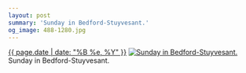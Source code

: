 ```yaml
---
layout: post
summary: 'Sunday in Bedford-Stuyvesant.'
og_image: 488-1280.jpg
---
```


<p>
  <time><a href="/488">{{ page.date | date: "%B %e, %Y" }}</a></time>
  <a href="/488"><img src="{{ site.assets_url }}/488-640.jpg" srcset="{{ site.assets_url }}/488-1280.jpg 1280w, {{ site.assets_url }}/488-960.jpg 960w, {{ site.assets_url }}/488-640.jpg 640w, {{ site.assets_url }}/488-320.jpg 320w" sizes="(min-width: 700px) 50vw, calc(100vw - 2rem)" alt="Sunday in Bedford-Stuyvesant." /></a>
  <span>Sunday in Bedford-Stuyvesant.</span>
</p>
